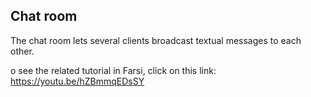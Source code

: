 ## Chat room
The chat room lets several clients broadcast textual messages to each other.

o see the related tutorial in Farsi, click on this link: https://youtu.be/hZBmmqEDsSY
